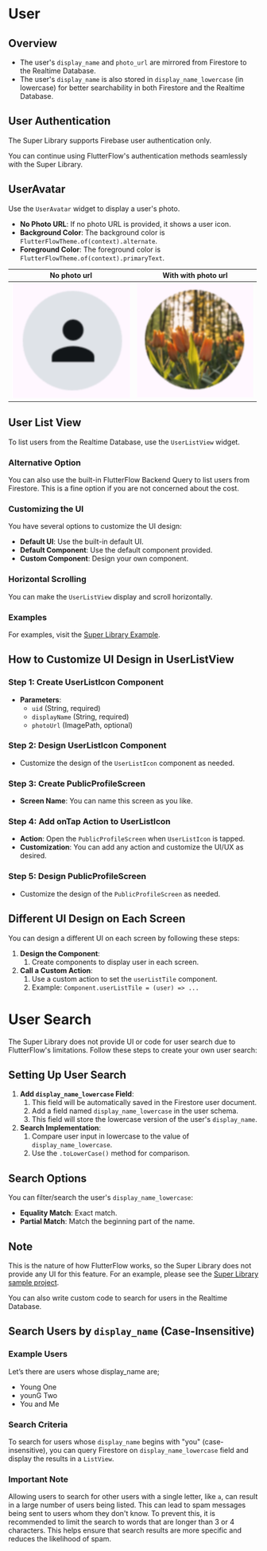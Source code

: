 # User

## Overview

- The user's `display_name` and `photo_url` are mirrored from Firestore to the Realtime Database.
- The user's `display_name` is also stored in `display_name_lowercase` (in lowercase) for better searchability in both Firestore and the Realtime Database.

## User Authentication

The Super Library supports Firebase user authentication only.

You can continue using FlutterFlow's authentication methods seamlessly with the Super Library.

## UserAvatar

Use the `UserAvatar` widget to display a user's photo.

- **No Photo URL**: If no photo URL is provided, it shows a user icon.
- **Background Color**: The background color is `FlutterFlowTheme.of(context).alternate`.
- **Foreground Color**: The foreground color is `FlutterFlowTheme.of(context).primaryText`.

| No photo url                      | With with photo url                |
| --------------------------------- | ---------------------------------- |
| ![image.png](/images/image_2.png) | ![image.png](/images/image(2).png) |

## User List View

To list users from the Realtime Database, use the `UserListView` widget.

### Alternative Option

You can also use the built-in FlutterFlow Backend Query to list users from Firestore. This is a fine option if you are not concerned about the cost.

### Customizing the UI

You have several options to customize the UI design:

- **Default UI**: Use the built-in default UI.
- **Default Component**: Use the default component provided.
- **Custom Component**: Design your own component.

### Horizontal Scrolling

You can make the `UserListView` display and scroll horizontally.

### Examples

For examples, visit the [Super Library Example](https://github.com/thruthesky/super_library_example/tree/main/lib/screens/user).

## How to Customize UI Design in UserListView

### Step 1: Create UserListIcon Component

- **Parameters**:
    - `uid` (String, required)
    - `displayName` (String, required)
    - `photoUrl` (ImagePath, optional)

### Step 2: Design UserListIcon Component

- Customize the design of the `UserListIcon` component as needed.

### Step 3: Create PublicProfileScreen

- **Screen Name**: You can name this screen as you like.

### Step 4: Add onTap Action to UserListIcon

- **Action**: Open the `PublicProfileScreen` when `UserListIcon` is tapped.
- **Customization**: You can add any action and customize the UI/UX as desired.

### Step 5: Design PublicProfileScreen

- Customize the design of the `PublicProfileScreen` as needed.

## Different UI Design on Each Screen

You can design a different UI on each screen by following these steps:

1. **Design the Component**:
    1. Create components to display user in each screen.
2. **Call a Custom Action**:
    1. Use a custom action to set the `userListTile` component.
    2. Example: `Component.userListTile = (user) => ...`



# User Search

The Super Library does not provide UI or code for user search due to FlutterFlow's limitations. Follow these steps to create your own user search:

## Setting Up User Search

1. **Add `display_name_lowercase` Field**:
    1. This field will be automatically saved in the Firestore user document.
    2. Add a field named `display_name_lowercase` in the user schema.
    3. This field will store the lowercase version of the user's `display_name`.
2. **Search Implementation**:
    1. Compare user input in lowercase to the value of `display_name_lowercase`.
    2. Use the `.toLowerCase()` method for comparison.

## Search Options

You can filter/search the user's `display_name_lowercase`:

- **Equality Match**: Exact match.
- **Partial Match**: Match the beginning part of the name.

## Note

This is the nature of how FlutterFlow works, so the Super Library does not provide any UI for this feature. For an example, please see the [Super Library sample project](https://app.flutterflow.io/project/test-super-library-ldkmay).

You can also write custom code to search for users in the Realtime Database.

## Search Users by `display_name` (Case-Insensitive)

### Example Users

Let’s there are users whose display_name are;

- Young One
- younG Two
- You and Me

### Search Criteria

To search for users whose `display_name` begins with "you" (case-insensitive), you can query Firestore on `display_name_lowercase` field and display the results in a `ListView`.

### Important Note

Allowing users to search for other users with a single letter, like `a`, can result in a large number of users being listed. This can lead to spam messages being sent to users whom they don't know. To prevent this, it is recommended to limit the search to words that are longer than 3 or 4 characters. This helps ensure that search results are more specific and reduces the likelihood of spam.